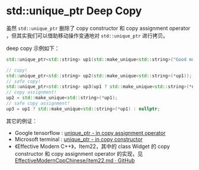 # std::unique_ptr Deep Copy

虽然 `std::unique_ptr` 删除了 copy constructor 和 copy assignment operator ，但其实我们可以借助移动操作变通地对 `std::unique_ptr` 进行拷贝。

deep copy 示例如下：

```cpp
std::unique_ptr<std::string> up1(std::make_unique<std::string>("Good morning"));

// copy!
std::unique_ptr<std::string> up2(std::make_unique<std::string>(*up1));
// safe copy!
std::unique_ptr<std::string> up3(up1 ? std::make_unique<std::string>(*up1) : nullptr);
// copy assignment!
up2 = std::make_unique<std::string>(*up1);
// safe copy assignment!
up3 = up1 ? std::make_unique<std::string>(*up1) : nullptr;
```

其它的例证：

- Google tensorflow : [unique_ptr - in copy assignment operator](https://github.com/tensorflow/tensorflow/blob/3d30ef6f49285b9e08a7b3492a902c67678a94d7/tensorflow/compiler/xla/service/spmd/spmd_partitioner_util.cc#L726-L735)
- Microsoft terminal : [unique_ptr - in copy constructor](https://github.com/microsoft/terminal/blob/fb597ed304ec6eef245405c9652e9b8a029b821f/src/cascadia/TerminalApp/Pane.LayoutSizeNode.cpp#L17-L25)
- 《Effective Modern C++》，Item22，其中的 class Widget 的 copy constructor 和 copy assignment operator 的实现，见 [EffectiveModernCppChinese/item22.md · GitHub](https://github.com/kelthuzadx/EffectiveModernCppChinese/blob/master/4.SmartPointers/item22.md) 


